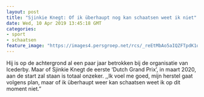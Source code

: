 ```yaml
---
layout: post
title: "Sjinkie Knegt: Of ik überhaupt nog kan schaatsen weet ik niet"
date: Wed, 10 Apr 2019 13:45:18 GMT
categories: 
- sport 
- schaatsen 
feature_image: "https://images4.persgroep.net/rcs/_reEtMbAo5aIQZFTpdK1qG2BGzU/diocontent/137990617/_fitwidth/400/?appId=21791a8992982cd8da851550a453bd7f&quality=0.7"
---
```


Hij is op de achtergrond al een paar jaar betrokken bij de organisatie van Icederby. Maar of Sjinkie Knegt de eerste ‘Dutch Grand Prix’, in maart 2020, aan de start zal staan is totaal onzeker. ,,Ik voel me goed, mijn herstel gaat volgens plan, maar of ik überhaupt weer kan schaatsen weet ik op dit moment niet.”
